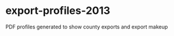 export-profiles-2013
====================

PDF profiles generated to show county exports and export makeup
